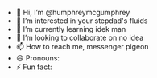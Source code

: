 - 👋 Hi, I’m @humphreymcgumphrey
- 👀 I’m interested in your stepdad's fluids
- 🌱 I’m currently learning idek man
- 💞️ I’m looking to collaborate on no idea
- 📫 How to reach me, messenger pigeon
- 😄 Pronouns: 
- ⚡ Fun fact: 

<!---
humphreymcgumphrey/humphreymcgumphrey is a ✨ special ✨ repository because its `README.md` (this file) appears on your GitHub profile.
You can click the Preview link to take a look at your changes.
--->
